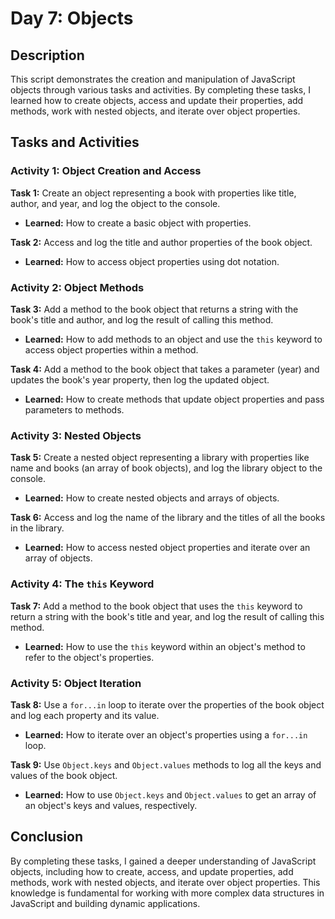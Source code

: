 # Day 7: Objects

## Description
This script demonstrates the creation and manipulation of JavaScript objects through various tasks and activities. By completing these tasks, I learned how to create objects, access and update their properties, add methods, work with nested objects, and iterate over object properties.

## Tasks and Activities

### Activity 1: Object Creation and Access

**Task 1:** Create an object representing a book with properties like title, author, and year, and log the object to the console.
- **Learned:** How to create a basic object with properties.

**Task 2:** Access and log the title and author properties of the book object.
- **Learned:** How to access object properties using dot notation.

### Activity 2: Object Methods

**Task 3:** Add a method to the book object that returns a string with the book's title and author, and log the result of calling this method.
- **Learned:** How to add methods to an object and use the `this` keyword to access object properties within a method.

**Task 4:** Add a method to the book object that takes a parameter (year) and updates the book's year property, then log the updated object.
- **Learned:** How to create methods that update object properties and pass parameters to methods.

### Activity 3: Nested Objects

**Task 5:** Create a nested object representing a library with properties like name and books (an array of book objects), and log the library object to the console.
- **Learned:** How to create nested objects and arrays of objects.

**Task 6:** Access and log the name of the library and the titles of all the books in the library.
- **Learned:** How to access nested object properties and iterate over an array of objects.

### Activity 4: The `this` Keyword

**Task 7:** Add a method to the book object that uses the `this` keyword to return a string with the book's title and year, and log the result of calling this method.
- **Learned:** How to use the `this` keyword within an object's method to refer to the object's properties.

### Activity 5: Object Iteration

**Task 8:** Use a `for...in` loop to iterate over the properties of the book object and log each property and its value.
- **Learned:** How to iterate over an object's properties using a `for...in` loop.

**Task 9:** Use `Object.keys` and `Object.values` methods to log all the keys and values of the book object.
- **Learned:** How to use `Object.keys` and `Object.values` to get an array of an object's keys and values, respectively.

## Conclusion
By completing these tasks, I gained a deeper understanding of JavaScript objects, including how to create, access, and update properties, add methods, work with nested objects, and iterate over object properties. This knowledge is fundamental for working with more complex data structures in JavaScript and building dynamic applications.

